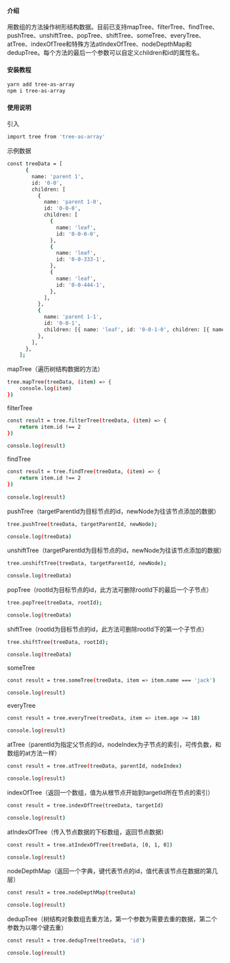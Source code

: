 #### 介绍
用数组的方法操作树形结构数据。目前已支持mapTree、filterTree、findTree、pushTree、unshiftTree、popTree、shiftTree、someTree、everyTree、atTree、indexOfTree和特殊方法atIndexOfTree、nodeDepthMap和dedupTree。每个方法的最后一个参数可以自定义children和id的属性名。

#### 安装教程
```bash
yarn add tree-as-array
npm i tree-as-array
```

#### 使用说明
引入
```bash
import tree from 'tree-as-array'
```

示例数据
```bash
const treeData = [
      {
        name: 'parent 1',
        id: '0-0',
        children: [
          {
            name: 'parent 1-0',
            id: '0-0-0',
            children: [
              {
                name: 'leaf',
                id: '0-0-0-0',
              },
              {
                name: 'leaf',
                id: '0-0-333-1',
              },
              {
                name: 'leaf',
                id: '0-0-444-1',
              },
            ],
          },
          {
            name: 'parent 1-1',
            id: '0-0-1',
            children: [{ name: 'leaf', id: '0-0-1-0', children: [{ name: 'qqqqq', id: '123124' }] }],
          },
        ],
      },
    ];
```

mapTree（遍历树结构数据的方法）
```bash
tree.mapTree(treeData, (item) => {
    console.log(item)
})
```

filterTree
```bash
const result = tree.filterTree(treeData, (item) => {
    return item.id !== 2
})
 
console.log(result)
```

findTree
```bash
const result = tree.findTree(treeData, (item) => {
    return item.id !== 2
})
 
console.log(result)
```

pushTree（targetParentId为目标节点的id，newNode为往该节点添加的数据）
```bash
tree.pushTree(treeData, targetParentId, newNode);

console.log(treeData)
```

unshiftTree（targetParentId为目标节点的id，newNode为往该节点添加的数据）
```bash
tree.unshiftTree(treeData, targetParentId, newNode);

console.log(treeData)
```

popTree（rootId为目标节点的id，此方法可删除rootId下的最后一个子节点）
```bash
tree.popTree(treeData, rootId);

console.log(treeData)
```

shiftTree（rootId为目标节点的id，此方法可删除rootId下的第一个子节点）
```bash
tree.shiftTree(treeData, rootId);

console.log(treeData)
```

someTree
```bash
const result = tree.someTree(treeData, item => item.name === 'jack')

console.log(result)
```

everyTree
```bash
const result = tree.everyTree(treeData, item => item.age >= 18)

console.log(result)
```

atTree（parentId为指定父节点的id，nodeIndex为子节点的索引，可传负数，和数组的at方法一样）
```bash
const result = tree.atTree(treeData, parentId, nodeIndex)

console.log(result)
```

indexOfTree（返回一个数组，值为从根节点开始到targetId所在节点的索引）
```bash
const result = tree.indexOfTree(treeData, targetId)

console.log(result)
```

atIndexOfTree（传入节点数据的下标数组，返回节点数据）
```bash
const result = tree.atIndexOfTree(treeData, [0, 1, 0])

console.log(result)
```

nodeDepthMap（返回一个字典，键代表节点的id，值代表该节点在数据的第几层）
```bash
const result = tree.nodeDepthMap(treeData)

console.log(result)
```

dedupTree（树结构对象数组去重方法，第一个参数为需要去重的数据，第二个参数为以哪个键去重）
```bash
const result = tree.dedupTree(treeData, 'id')

console.log(result)
```